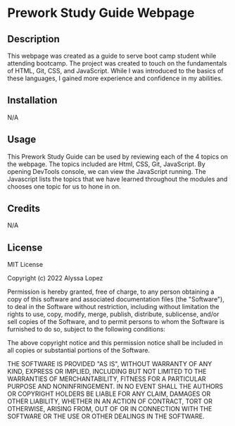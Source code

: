 
# Prework Study Guide Webpage

## Description

This webpage was created as a guide to serve boot camp student while attending bootcamp. The project was created to touch on the fundamentals of HTML, Git, CSS, and JavaScript. While I was introduced to the basics of these languages, I gained more experience and confidence in my abilities.

## Installation

N/A

## Usage

This Prework Study Guide can be used by reviewing each of the 4 topics on the webpage. The topics included are Html, CSS, Git, JavaScript. By opening DevTools console, we can view the JavaScript running. The Javascript lists the topics that we have learned throughout the modules and chooses one topic for us to hone in on.

## Credits

N/A

## License

MIT License

Copyright (c) 2022 Alyssa Lopez

Permission is hereby granted, free of charge, to any person obtaining a copy
of this software and associated documentation files (the "Software"), to deal
in the Software without restriction, including without limitation the rights
to use, copy, modify, merge, publish, distribute, sublicense, and/or sell
copies of the Software, and to permit persons to whom the Software is
furnished to do so, subject to the following conditions:

The above copyright notice and this permission notice shall be included in all
copies or substantial portions of the Software.

THE SOFTWARE IS PROVIDED "AS IS", WITHOUT WARRANTY OF ANY KIND, EXPRESS OR
IMPLIED, INCLUDING BUT NOT LIMITED TO THE WARRANTIES OF MERCHANTABILITY,
FITNESS FOR A PARTICULAR PURPOSE AND NONINFRINGEMENT. IN NO EVENT SHALL THE
AUTHORS OR COPYRIGHT HOLDERS BE LIABLE FOR ANY CLAIM, DAMAGES OR OTHER
LIABILITY, WHETHER IN AN ACTION OF CONTRACT, TORT OR OTHERWISE, ARISING FROM,
OUT OF OR IN CONNECTION WITH THE SOFTWARE OR THE USE OR OTHER DEALINGS IN THE
SOFTWARE.
